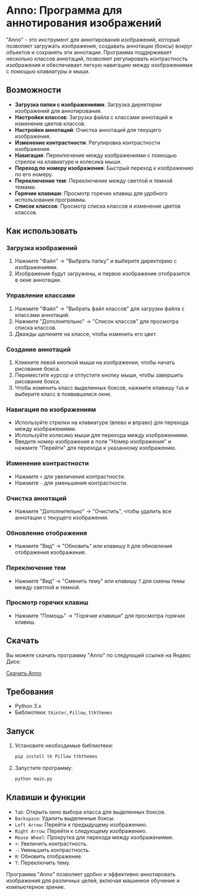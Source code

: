 # Anno: Программа для аннотирования изображений

"Anno" - это инструмент для аннотирования изображений, который позволяет загружать изображения, создавать аннотации (боксы) вокруг объектов и сохранять эти аннотации. Программа поддерживает несколько классов аннотаций, позволяет регулировать контрастность изображения и обеспечивает легкую навигацию между изображениями с помощью клавиатуры и мыши.

## Возможности

- **Загрузка папки с изображениями**: Загрузка директории изображений для аннотирования.
- **Настройки классов**: Загрузка файла с классами аннотаций и изменение цветов классов.
- **Настройки аннотаций**: Очистка аннотаций для текущего изображения.
- **Изменение контрастности**: Регулировка контрастности изображения.
- **Навигация**: Переключение между изображениями с помощью стрелок на клавиатуре и колесика мыши.
- **Переход по номеру изображения**: Быстрый переход к изображению по его номеру.
- **Переключение тем**: Переключение между светлой и темной темами.
- **Горячие клавиши**: Просмотр горячих клавиш для удобного использования программы.
- **Список классов**: Просмотр списка классов и изменение цветов классов.

## Как использовать

### Загрузка изображений
1. Нажмите "Файл" -> "Выбрать папку" и выберите директорию с изображениями.
2. Изображения будут загружены, и первое изображение отобразится в окне аннотации.

### Управление классами
1. Нажмите "Файл" -> "Выбрать файл классов" для загрузки файла с классами аннотаций.
2. Нажмите "Дополнительно" -> "Список классов" для просмотра списка классов.
3. Дважды щелкните на классе, чтобы изменить его цвет.

### Создание аннотаций
1. Кликните левой кнопкой мыши на изображении, чтобы начать рисование бокса.
2. Переместите курсор и отпустите кнопку мыши, чтобы завершить рисование бокса.
3. Чтобы изменить класс выделенных боксов, нажмите клавишу `Tab` и выберите класс в появившемся окне.

### Навигация по изображениям
- Используйте стрелки на клавиатуре (влево и вправо) для перехода между изображениями.
- Используйте колесико мыши для перехода между изображениями.
- Введите номер изображения в поле "Номер изображения" и нажмите "Перейти" для перехода к указанному изображению.

### Изменение контрастности
- Нажмите `+` для увеличения контрастности.
- Нажмите `-` для уменьшения контрастности.

### Очистка аннотаций
- Нажмите "Дополнительно" -> "Очистить", чтобы удалить все аннотации с текущего изображения.

### Обновление отображения
- Нажмите "Вид" -> "Обновить" или клавишу `R` для обновления отображения изображения.

### Переключение тем
- Нажмите "Вид" -> "Сменить тему" или клавишу `T` для смены темы между светлой и темной.

### Просмотр горячих клавиш
- Нажмите "Помощь" -> "Горячие клавиши" для просмотра горячих клавиш.

## Скачать

Вы можете скачать программу "Anno" по следующей ссылке на Яндекс Диск:

[Скачать Anno](https://disk.yandex.ru/d/3Xjn2hIDP62xpg)

## Требования

- Python 3.x
- Библиотеки: `tkinter`, `Pillow`, `ttkthemes`

## Запуск

1. Установите необходимые библиотеки:
   ```sh
   pip install tk Pillow ttkthemes
   ```

2. Запустите программу:
   ```sh
   python main.py
   ```

## Клавиши и функции

- `Tab`: Открыть окно выбора класса для выделенных боксов.
- `Backspace`: Удалить выделенные боксы.
- `Left Arrow`: Перейти к предыдущему изображению.
- `Right Arrow`: Перейти к следующему изображению.
- `Mouse Wheel`: Прокрутка для перехода между изображениями.
- `+`: Увеличить контрастность.
- `-`: Уменьшить контрастность.
- `R`: Обновить отображение.
- `T`: Переключить тему.

Программа "Anno" позволяет удобно и эффективно аннотировать изображения для различных целей, включая машинное обучение и компьютерное зрение.
